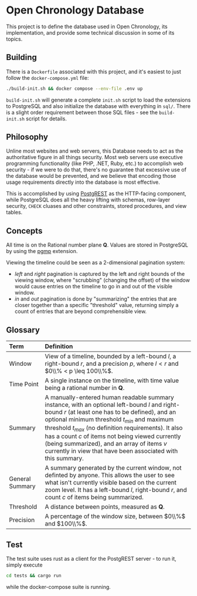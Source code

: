 Open Chronology Database
========================

This project is to define the database used in Open Chronology, its
implementation, and provide some technical discussion in some of its topics.

Building
--------

There is a `Dockerfile` associated with this project, and it's easiest to
just follow the `docker-compose.yml` file:

```bash
./build-init.sh && docker compose --env-file .env up
```

`build-init.sh` will generate a complete `init.sh` script to load the
extensions to PostgreSQL and also initialize the database with everything in
`sql/`. There is a slight order requirement between those SQL files - see the
`build-init.sh` script for details.

Philosophy
----------

Unline most websites and web servers, this Database needs to act as the
authoritative figure in all things security. Most web servers use executive
programming functionality (like PHP, .NET, Ruby, etc.) to accomplish web
security - if we were to do that, there's no guarantee that excessive use
of the database would be prevented, and we believe that encoding those usage
requirements directly into the database is most effective.

This is accomplished by using [PostgREST](https://postgrest.org/en/stable/)
as the HTTP-facing component, while PostgreSQL does all the heavy lifting
with schemas, row-layer security, `CHECK` cluases and other constraints,
stored procedures, and view tables.

Concepts
--------

All time is on the Rational number plane $\mathbf{Q}$. Values are stored
in PostgreSQL by using the [pgmp](https://www.varrazzo.com/pgmp/) extension.

Viewing the timeline could be seen as a 2-dimensional pagination system:

- _left_ and _right_ pagination is captured by the left and right bounds of the
  viewing window, where "scrubbing" (changing the offset) of the window would
  cause entries on the timeline to go in and out of the visible window.
- _in_ and _out_ pagination is done by "summarizing" the entries that are closer
  together than a specific "threshold" value, returning simply a count of
  entries that are beyond comprehensible view.

Glossary
--------

| Term            | Definition                                                                                                                                                                                                                                                                                                                                                                                                                   |
|:----------------|:-----------------------------------------------------------------------------------------------------------------------------------------------------------------------------------------------------------------------------------------------------------------------------------------------------------------------------------------------------------------------------------------------------------------------------|
| Window          | View of a timeline, bounded by a left-bound $l$, a right-bound $r$, and a precision $p$, where $l < r$ and $0\\% < p \leq 100\\%$.                                                                                                                                                                                                                                                                                           |
| Time Point      | A single instance on the timeline, with time value being a rational number in $\mathbf{Q}$.                                                                                                                                                                                                                                                                                                                                  |
| Summary         | A manually-entered human readable summary instance, with an optional left-bound $l$ and right-bound $r$ (at least one has to be defined), and an optional minimum threshold $t_{min}$ and maximum threshold $t_{max}$ (no definition requirements). It also has a count $c$ of items not being viewed currently (being summarized), and an array of items $v$ currently in view that have been associated with this summary. |
| General Summary | A summary generated by the current window, not definted by anyone. This allows the user to see what isn't currently visible based on the current zoom level. It has a left-bound $l$, right-bound $r$, and count $c$ of items being summarized.                                                                                                                                                                              |
| Threshold       | A distance between points, measured as $\mathbf{Q}$.                                                                                                                                                                                                                                                                                                                                                                         |
| Precision       | A percentage of the window size, between $0\\%$ and $100\\%$.                                                                                                                                                                                                                                                                                                                                                                |

Test
-----

The test suite uses rust as a client for the PostgREST server - to run it, simply execute

```bash
cd tests && cargo run
```

while the docker-compose suite is running.
